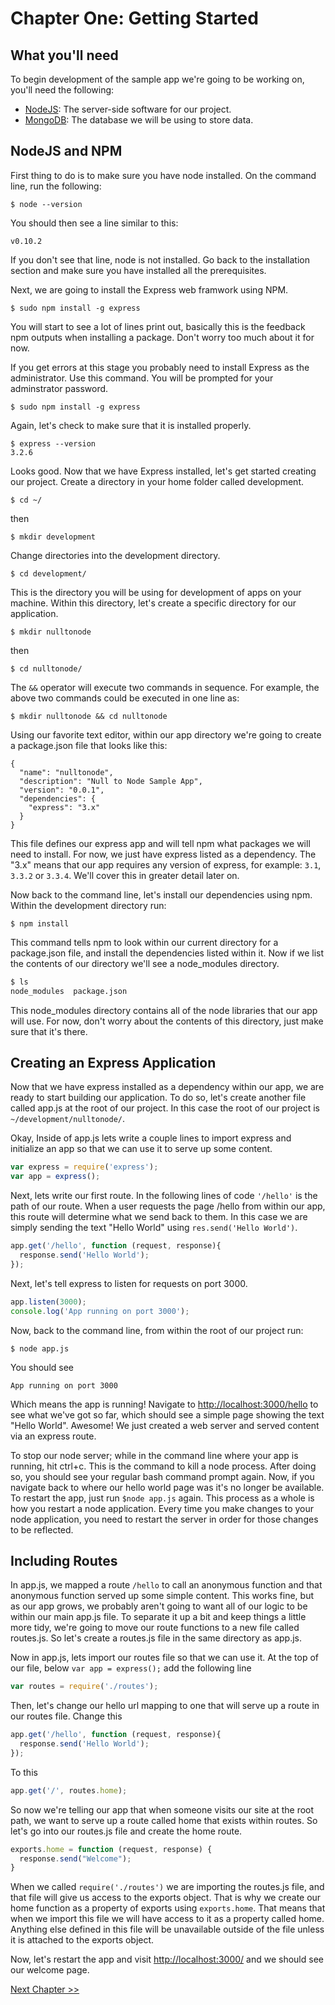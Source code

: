 # Chapter One: Getting Started

## What you'll need

To begin development of the sample app we're going to be working on, you'll need the following:

  - <a href="http://nodejs.org/" target="_blank">NodeJS</a>: The server-side software for our project.
  - <a href="http://www.mongodb.org/downloads" target="_blank">MongoDB</a>: The database we will be using to store data.

## NodeJS and NPM

First thing to do is to make sure you have node installed. On the command line, run the following:

`$ node --version`

You should then see a line similar to this:

`v0.10.2`

If you don't see that line, node is not installed. Go back to the installation section and make sure you have installed all the prerequisites.

Next, we are going to install the Express web framwork using NPM.

`$ sudo npm install -g express`

You will start to see a lot of lines print out, basically this is the feedback npm outputs when installing a package. Don't worry too much about it for now.

If you get errors at this stage you probably need to install Express as the administrator. Use this command. You will be prompted for your adminstrator password.

`$ sudo npm install -g express`

Again, let's check to make sure that it is installed properly.

```
$ express --version
3.2.6
```
Looks good. Now that we have Express installed, let's get started creating our project. Create a directory in your home folder called development.

`$ cd ~/`

then

`$ mkdir development`

Change directories into the development directory.

`$ cd development/`

This is the directory you will be using for development of apps on your machine. Within this directory, let's create a specific directory for our application.

`$ mkdir nulltonode`

then

`$ cd nulltonode/`

The `&&` operator will execute two commands in sequence. For example, the above two commands could be executed in one line as:

`$ mkdir nulltonode && cd nulltonode`

Using our favorite text editor, within our app directory we're going to create a package.json file that looks like this:

```
{
  "name": "nulltonode",
  "description": "Null to Node Sample App",
  "version": "0.0.1",
  "dependencies": {
    "express": "3.x"
  }
}
```

This file defines our express app and will tell npm what packages we will need to install. For now, we just have express listed as a dependency. The "3.x" means that our app requires any version of express, for example: `3.1`, `3.3.2` or `3.3.4`. We'll cover this in greater detail later on.

Now back to the command line, let's install our dependencies using npm. Within the development directory run:

`$ npm install`

This command tells npm to look within our current directory for a package.json file, and install the dependencies listed within it. Now if we list the contents of our directory we'll see a node_modules directory.

```bash
$ ls
node_modules  package.json
```

This node_modules directory contains all of the node libraries that our app will use. For now, don't worry about the contents of this directory, just make sure that it's there.

## Creating an Express Application

Now that we have express installed as a dependency within our app, we are ready to start building our application. To do so, let's create another file called app.js at the root of our project. In this case the root of our project is `~/development/nulltonode/`.

Okay, Inside of app.js lets write a couple lines to import express and initialize an app so that we can use it to serve up some content.

```javascript
var express = require('express');
var app = express();
```

Next, lets write our first route. In the following lines of code `'/hello'` is the path of our route. When a user requests the page /hello from within our app, this route will determine what we send back to them. In this case we are simply sending the text "Hello World" using `res.send('Hello World')`.

```javascript
app.get('/hello', function (request, response){
  response.send('Hello World');
});
```

Next, let's tell express to listen for requests on port 3000.

```javascript
app.listen(3000);
console.log('App running on port 3000');
```

Now, back to the command line, from within the root of our project run:

`$ node app.js`

You should see

`App running on port 3000`

Which means the app is running! Navigate to [http://localhost:3000/hello](http://localhost:3000/hello) to see what we've got so far, which should see a simple page showing the text "Hello World". Awesome! We just created a web server and served content via an express route.

To stop our node server; while in the command line where your app is running, hit ctrl+c. This is the command to kill a node process. After doing so, you should see your regular bash command prompt again. Now, if you navigate back to where our hello world page was it's no longer be available. To restart the app, just run `$node app.js` again. This process as a whole is how you restart a node application. Every time you make changes to your node application, you need to restart the server in order for those changes to be reflected.

## Including Routes

In app.js, we mapped a route `/hello` to call an anonymous function and that anonymous function served up some simple content. This works fine, but as our app grows, we probably aren't going to want all of our logic to be within our main app.js file. To separate it up a bit and keep things a little more tidy, we're going to move our route functions to a new file called routes.js. So let's create a routes.js file in the same directory as app.js.

Now in app.js, lets import our routes file so that we can use it. At the top of our file, below `var app = express();` add the following line

```javascript
var routes = require('./routes');
```

Then, let's change our hello url mapping to one that will serve up a route in our routes file. Change this

```javascript
app.get('/hello', function (request, response){
  response.send('Hello World');
});
```

To this

```javascript
app.get('/', routes.home);
```

So now we're telling our app that when someone visits our site at the root path, we want to serve up a route called home that exists within routes. So let's go into our routes.js file and create the home route.

```javascript
exports.home = function (request, response) {
  response.send("Welcome");
}
```

When we called `require('./routes')` we are importing the routes.js file, and that file will give us access to the exports object. That is why we create our home function as a property of exports using `exports.home`. That means that when we import this file we will have access to it as a property called home. Anything else defined in this file will be unavailable outside of the file unless it is attached to the exports object.

Now, let's restart the app and visit [http://localhost:3000/](http://localhost:3000/) and we should see our welcome page.

[Next Chapter >>](https://github.com/NullToNode/Book/blob/master/chapter-2.md)
